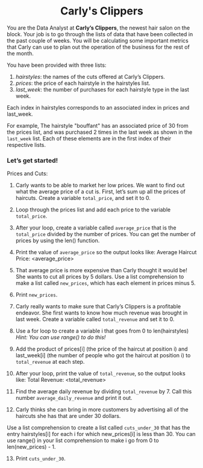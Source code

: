<h1 align="center">Carly's Clippers</h1>

You are the Data Analyst at <strong>Carly’s Clippers</strong>, the newest hair salon on the block. Your job is to go through the lists of data that have been collected in the past couple of weeks. You will be calculating some important metrics that Carly can use to plan out the operation of the business for the rest of the month.

You have been provided with three lists:

1. <em>hairstyles</em>: the names of the cuts offered at Carly’s Clippers.
2. <em>prices</em>: the price of each hairstyle in the hairstyles list.
3. <em>last_week</em>: the number of purchases for each hairstyle type in the last week.

Each index in hairstyles corresponds to an associated index in prices and last_week.

For example, The hairstyle "bouffant" has an associated price of 30 from the prices list, and was purchased 2 times in the last week as shown in the `last_week` list. Each of these elements are in the first index of their respective lists.

<h3>Let’s get started!</h3>

Prices and Cuts:
1. Carly wants to be able to market her low prices. We want to find out what the average price of a cut is.
First, let’s sum up all the prices of haircuts. Create a variable `total_price`, and set it to 0.


2. Loop through the prices list and add each price to the variable `total_price`.


3. After your loop, create a variable called `average_price` that is the `total_price` divided by the number of prices. 
You can get the number of prices by using the len() function.


4. Print the value of `average_price` so the output looks like:
Average Haircut Price: <average_price>

5. That average price is more expensive than Carly thought it would be! She wants to cut all prices by 5 dollars.
Use a list comprehension to make a list called `new_prices`, which has each element in prices minus 5.

6. Print `new_prices`.

7. Carly really wants to make sure that Carly’s Clippers is a profitable endeavor. She first wants to know how much revenue was brought in last week. Create a variable called `total_revenue` and set it to 0.

8. Use a for loop to create a variable i that goes from 0 to len(hairstyles)
<em>Hint: You can use range() to do this!</em>

9. Add the product of prices[i] (the price of the haircut at position i) and last_week[i] (the number of people who got the haircut at position i) to `total_revenue` at each step.

10. After your loop, print the value of `total_revenue`, so the output looks like:
Total Revenue: <total_revenue>

11. Find the average daily revenue by dividing `total_revenue` by 7. Call this number `average_daily_revenue` and print it out.

12. Carly thinks she can bring in more customers by advertising all of the haircuts she has that are under 30 dollars.

Use a list comprehension to create a list called `cuts_under_30` that has the entry hairstyles[i] for each i for which new_prices[i] is less than 30.
You can use range() in your list comprehension to make i go from 0 to len(new_prices) - 1.

13. Print `cuts_under_30`.
